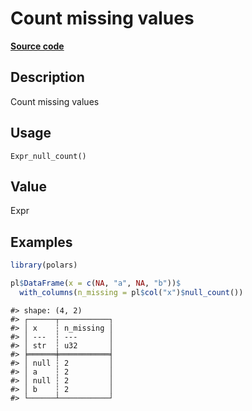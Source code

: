 

# Count missing values

[**Source code**](https://github.com/pola-rs/r-polars/tree/d562252dbb77de7e06ca3e6150d74a2c709763bc/R/after-wrappers.R#L20)

## Description

Count missing values

## Usage

<pre><code class='language-R'>Expr_null_count()
</code></pre>

## Value

Expr

## Examples

``` r
library(polars)

pl$DataFrame(x = c(NA, "a", NA, "b"))$
  with_columns(n_missing = pl$col("x")$null_count())
```

    #> shape: (4, 2)
    #> ┌──────┬───────────┐
    #> │ x    ┆ n_missing │
    #> │ ---  ┆ ---       │
    #> │ str  ┆ u32       │
    #> ╞══════╪═══════════╡
    #> │ null ┆ 2         │
    #> │ a    ┆ 2         │
    #> │ null ┆ 2         │
    #> │ b    ┆ 2         │
    #> └──────┴───────────┘
